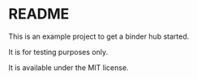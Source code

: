 # README
This is an example project to get a binder hub started.

It is for testing purposes only. 

It is available under the MIT license.
